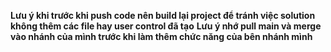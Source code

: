 **Lưu ý khi trước khi push code nên build lại project để tránh việc solution không thêm các file hay user control đã tạo**
**Lưu ý nhớ pull main và merge vào nhánh của mình trước khi làm thêm chức năng của bên nhánh mình**
